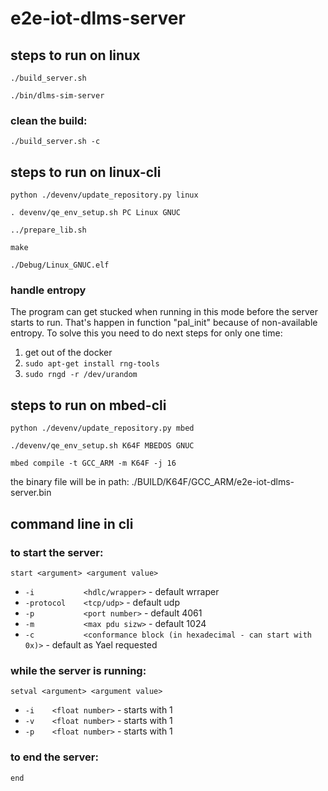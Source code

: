 # e2e-iot-dlms-server

## steps to run on linux
`./build_server.sh`

`./bin/dlms-sim-server`

### clean the build:

`./build_server.sh -c`

## steps to run on linux-cli
`python ./devenv/update_repository.py linux`

`. devenv/qe_env_setup.sh PC Linux GNUC`

`../prepare_lib.sh`

`make`

`./Debug/Linux_GNUC.elf`

### handle entropy
The program can get stucked when running in this mode before the server starts to run. That's happen in function "pal_init" because of non-available entropy.
To solve this you need to do next steps for only one time:
1. get out of the docker
2. `sudo apt-get install rng-tools`
3. `sudo rngd -r /dev/urandom`

## steps to run on mbed-cli
`python ./devenv/update_repository.py mbed`

`./devenv/qe_env_setup.sh K64F MBEDOS GNUC`

`mbed compile -t GCC_ARM -m K64F -j 16`

the binary file will be in path:
./BUILD/K64F/GCC_ARM/e2e-iot-dlms-server.bin

## command line in cli
### to start the server:
`start <argument> <argument value>`

* `-i           <hdlc/wrapper>` - default wrraper
* `-protocol    <tcp/udp>` - default udp
* `-p           <port number>` - default 4061
* `-m           <max pdu sizw>` - default 1024
* `-c           <conformance block (in hexadecimal - can start with 0x)>` - default as Yael requested

### while the server is running:
`setval <argument> <argument value>`

* `-i    <float number>` - starts with 1
* `-v    <float number>` - starts with 1
* `-p    <float number>` - starts with 1

### to end the server:
`end`







